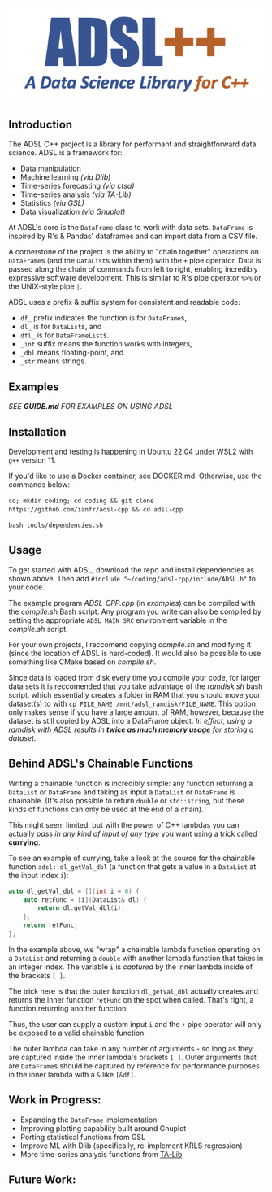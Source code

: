 
![logo](files/adsl.png)
## Introduction

The ADSL C++ project is a library for performant and straightforward data science. ADSL is a framework for:

* Data manipulation
* Machine learning _(via Dlib)_
* Time-series forecasting _(via ctsa)_
* Time-series analysis _(via TA-Lib)_
* Statistics _(via GSL)_
* Data visualization _(via Gnuplot)_

At ADSL's core is the `DataFrame` class to work with data sets. `DataFrame` is inspired by R's & Pandas' dataframes and can import data from a CSV file.

A cornerstone of the project is the ability to "chain together" operations on `DataFrame`s (and the `DataList`s within them) with the `+` pipe operator. Data is passed along the chain of commands from left to right, enabling incredibly expressive software development. This is similar to R's pipe operator `%>%` or the UNIX-style pipe `|`.

ADSL uses a prefix & suffix system for consistent and readable code:
* `df_` prefix indicates the function is for `DataFrame`s, 
* `dl_` is for `DataList`s, and
* `dfl_` is for `DataFrameList`s.
* `_int` suffix means the function works with integers, 
* `_dbl` means floating-point, and
* `_str` means strings.

## Examples

*SEE **GUIDE.md** FOR EXAMPLES ON USING ADSL*

## Installation

Development and testing is happening in Ubuntu 22.04 under WSL2 with `g++` version 11.

If you'd like to use a Docker container, see DOCKER.md. Otherwise, use the commands below:

`cd; mkdir coding; cd coding && git clone https://github.com/ianfr/adsl-cpp && cd adsl-cpp`

`bash tools/dependencies.sh`

## Usage

To get started with ADSL, download the repo and install dependencies as shown above. Then add `#include "~/coding/adsl-cpp/include/ADSL.h"` to your code.

The example program *ADSL-CPP.cpp* (in *examples*) can be compiled with the _compile.sh_ Bash script. Any program you write can also be compiled by setting the appropriate `ADSL_MAIN_SRC` environment variable in the *compile.sh* script.

For your own projects, I reccomend copying *compile.sh* and modifying it (since the location of ADSL is hard-coded). It would also be possible to use something like CMake based on *compile.sh*.

Since data is loaded from disk every time you compile your code, for larger data sets it is  reccomended that you take advantage of the *ramdisk.sh* bash script, which essentially creates a folder in RAM that you should move your dataset(s) to with `cp FILE_NAME /mnt/adsl_ramdisk/FILE_NAME`. This option only makes sense if you have a large amount of RAM, however, because the dataset is still copied by ADSL into a DataFrame object. *In effect, using a ramdisk with ADSL results in **twice as much memory usage** for storing a dataset.*

## Behind ADSL's Chainable Functions

Writing a chainable function is incredibly simple: any function returning a `DataList` or `DataFrame` and taking as input a `DataList` or `DataFrame` is chainable. (It's also possible to return `double` or `std::string`, but these kinds of functions can only be used at the end of a chain). 

This might seem limited, but with the power of C++ lambdas you can actually _pass in any kind of input of any type_ you want using a trick called **currying**.

To see an example of currying, take a look at the source for the chainable function `adsl::dl_getVal_dbl` (a function that gets a value in a `DataList` at the input index `i`):
```cpp
auto dl_getVal_dbl = [](int i = 0) {
    auto retFunc = [i](DataList& dl) {
        return dl.getVal_dbl(i);
    };
    return retFunc;
};
```

In the example above, we "wrap" a chainable lambda function operating on a `DataList` and returning a `double` with another lambda function that takes in an integer index. The variable `i` is _captured_ by the inner lambda inside of the brackets `[ ]`.

The trick here is that the outer function `dl_getVal_dbl` actually creates and returns the inner function `retFunc` on the spot when called. That's right, a function returning another function!

Thus, the user can supply a custom input `i` and the `+` pipe operator will only be exposed to a valid chainable function. 

The outer lambda can take in any number of arguments - so long as they are captured inside the inner lambda's brackets `[ ]`. Outer arguments that are `DataFrame`s should be captured by reference for performance purposes in the inner lambda with a `&` like `[&df]`.

## Work in Progress:
* Expanding the `DataFrame` implementation
* Improving plotting capability built around Gnuplot
* Porting statistical functions from GSL
* Improve ML with Dlib (specifically, re-implement KRLS regression)
* More time-series analysis functions from [TA-Lib](https://www.ta-lib.org/d_api/d_api.html)

## Future Work:
